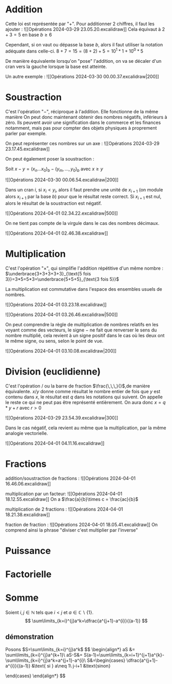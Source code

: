 # Addition
Cette loi est représentée par "$+$". Pour additionner $2$ chiffres, il faut les ajouter :
![[Opérations 2024-03-29 23.05.20.excalidraw]]
Cela équivaut à $2+3=5$ en base $b \geq 6$

Cependant, si on vaut ou dépasse la base $b$, alors il faut utiliser la notation adéquate dans celle-ci.
$8+7=15=(8+2)+5=10^1*1+10^0*5$

De manière équivalente lorsqu'on "pose" l'addition, on va se décaler d'un cran vers la gauche lorsque la base est atteinte.

Un autre exemple :
![[Opérations 2024-03-30 00.00.37.excalidraw|200]]

# Soustraction
C'est l'opération "$-$", réciproque à l'addition. Elle fonctionne de la même manière
On peut donc maintenant obtenir des nombres négatifs, inférieurs à zéro.
Ils peuvent avoir une signification dans le commerce et les finances notamment, mais pas pour compter des objets physiques à proprement parler par exemple.

On peut représenter ces nombres sur un axe :
![[Opérations 2024-03-29 23.17.45.excalidraw]]

On peut également poser la soustraction :

Soit $x-y=(x_n\dots x_0)_b - (y_m,\dots, y_0)_b$ avec $x \geq y$

![[Opérations 2024-03-30 00.06.54.excalidraw|200]]

Dans un cran $i$, si $x_i < y_i$, alors il faut prendre une unité de $x_{i+1}$ (on module alors $x_{i+1}$ par la base $b$) pour que le résultat reste correct. Si $x_{i+1}$ est nul, alors le résultat de la soustraction est négatif.

![[Opérations 2024-04-01 02.34.22.excalidraw|500]]

On ne tient pas compte de la virgule dans le cas des nombres décimaux.

![[Opérations 2024-04-01 02.46.38.excalidraw]]
# Multiplication
C'est l'opération "$\times$", qui simplifie l'addition répétitive d'un même nombre :
$\underbrace{3+3+3+3+3}_{\text{5 fois 3}}=3*5=5*3=\underbrace{5+5+5}_{\text{3 fois 5}}$

La multiplication est commutative dans l'espace des ensembles usuels de nombres.

![[Opérations 2024-04-01 03.23.18.excalidraw]]

![[Opérations 2024-04-01 03.26.46.excalidraw|500]]

On peut comprendre la règle de multiplication de nombres relatifs en les voyant comme des vecteurs, le signe $-$ ne fait que renverser le sens du nombre multiplié, cela revient à un signe positif dans le cas où les deux ont le même signe, ou sens, selon le point de vue.

![[Opérations 2024-04-01 03.10.08.excalidraw|200]]
# Division (euclidienne)
C'est l'opération $/$ ou la barre de fraction $\frac{\,\,\,}{}$,de manière équivalente.
$x/y$ donne comme résultat le nombre entier de fois que $y$ est contenu dans $x$, le résultat est $q$ dans les notations qui suivent.
On appelle le reste ce qui ne peut pas être représenté entièrement.
On aura donc $x=q*y+r$ avec $r>0$

![[Opérations 2024-03-29 23.54.39.excalidraw|300]]

Dans le cas négatif, cela revient au même que la multiplication, par la même analogie vectorielle.

![[Opérations 2024-04-01 04.11.16.excalidraw]]

# Fractions
addition/soustraction de fractions :
![[Opérations 2024-04-01 16.46.06.excalidraw]]

multiplication par un facteur:
![[Opérations 2024-04-01 18.12.55.excalidraw]]
On a $\frac{a}{b}\times c = \frac{ac}{b}$

multiplication de 2 fractions :
![[Opérations 2024-04-01 18.21.38.excalidraw]]

fraction de fraction :
![[Opérations 2024-04-01 18.05.41.excalidraw]]
On comprend ainsi la phrase "diviser c'est multiplier par l'inverse"
# Puissance

# Factorielle
# Somme
Soient $i,j\in \mathbb{N}$ tels que $i<j$ et $a\in \mathbb{C}\backslash\{1\}$.
$$
\sum\limits_{k=i}^{j}a^k=\dfrac{a^{j+1}-a^{i}}{(a-1)}
$$
## démonstration
Posons $S=\sum\limits_{k=i}^{j}a^k$
$$
\begin{align*}
aS &= \sum\limits_{k=i}^{j}a^{k+1}\\
aS-S&= S(a-1)=\sum\limits_{k=i+1}^{j+1}a^{k}-\sum\limits_{k=i}^{j}a^k=a^{j+1}-a^{i}\\
S&=\begin{cases}
\dfrac{a^{j+1}-a^{i}}{(a-1)} &\text{ si } a\neq 1\\
j-i+1 &\text{sinon}

\end{cases}
\end{align*}
$$
